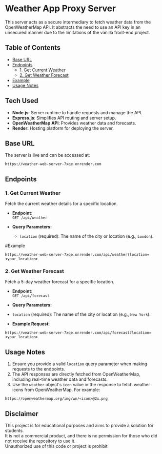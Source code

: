 # Weather App Proxy Server

This server acts as a secure intermediary to fetch weather data from the OpenWeatherMap API.
It abstracts the need to use an API key in an unsecured manner due to the limitations of the vanilla front-end project.

## Table of Contents

- [Base URL](#base-url)
- [Endpoints](#endpoints)
  - [1. Get Current Weather](#1-get-current-weather)
  - [2. Get Weather Forecast](#2-get-weather-forecast)
- [Example](#example)
- [Usage Notes](#usage-notes)

## Tech Used

- **Node.js**: Server runtime to handle requests and manage the API.  
- **Express.js**: Simplifies API routing and server setup.  
- **OpenWeatherMap API**: Provides weather data and forecasts.  
- **Render**: Hosting platform for deploying the server.


## Base URL

The server is live and can be accessed at:

`https://weather-web-server-7xqe.onrender.com`


## Endpoints

### 1. Get Current Weather

Fetch the current weather details for a specific location.

- **Endpoint:**  
  `GET /api/weather`

- **Query Parameters:**  
  - `location` (required): The name of the city or location (e.g., `London`).


#Example

`https://weather-web-server-7xqe.onrender.com/api/weather?location=<your_location>`

### 2. Get Weather Forecast

Fetch a 5-day weather forecast for a specific location.

- **Endpoint:**  
`GET /api/forecast`

- **Query Parameters:**  
- `location` (required): The name of the city or location (e.g., `New York`).

- **Example Request:** 

`https://weather-web-server-7xqe.onrender.com/api/forecast?location=<your_location>`



## Usage Notes

1. Ensure you provide a valid `location` query parameter when making requests to the endpoints.
2. The API responses are directly fetched from OpenWeatherMap, including real-time weather data and forecasts.
3. Use the `weather` object's `icon` value in the response to fetch weather icons from OpenWeatherMap. For example:  

`https://openweathermap.org/img/wn/<icon>@2x.png`


## Disclaimer

This project is for educational purposes and aims to provide a solution for students.  
It is not a commercial product, and there is no permission for those who did not receive the repository to use it.  
Unauthorized use of this code or project is prohibit